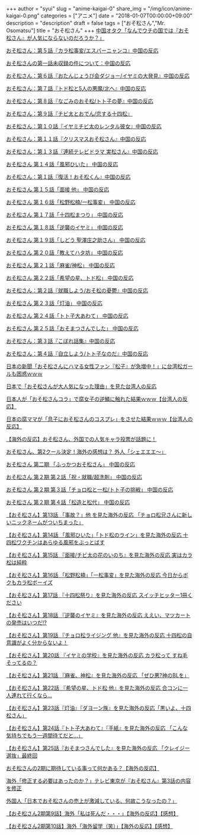 +++
author = "syui"
slug = "anime-kaigai-0"
share_img = "/img/icon/anime-kaigai-0.png"
categories = ["アニメ"]
date = "2018-01-07T00:00:00+09:00"
description = "description"
draft = false
tags = ["おそ松さん","Mr. Osomatsu"]
title = "おそ松さん"
+++
<a href="http://blog.livedoor.jp/kashikou/archives/52037968.html" rel="nofollow" target="_blank" title="中国オタク「なんでウチの国では『おそ松さん』が人気にならないのだろうか？」">中国オタク「なんでウチの国では『おそ松さん』が人気にならないのだろうか？」</a>

<a href="http://blog.livedoor.jp/tairikuno/archives/1104958.html" rel="nofollow" target="_blank" title="おそ松さん：第５話『カラ松事変/エスパーニャンコ』中国の反応">おそ松さん：第５話『カラ松事変/エスパーニャンコ』中国の反応</a>

<a href="http://blog.livedoor.jp/tairikuno/archives/1167528.html" rel="nofollow" target="_blank" title="おそ松さんの第一話未収録の件について：中国の反応">おそ松さんの第一話未収録の件について：中国の反応</a>

<a href="http://blog.livedoor.jp/tairikuno/archives/1296887.html" rel="nofollow" target="_blank" title="おそ松さん：第６話『おたんじょうび会ダジョー/イヤミの大発見』中国の反応">おそ松さん：第６話『おたんじょうび会ダジョー/イヤミの大発見』中国の反応</a>

<a href="http://blog.livedoor.jp/tairikuno/archives/1518740.html" rel="nofollow" target="_blank" title="おそ松さん：第７話『トド松と5人の悪魔/北へ』中国の反応">おそ松さん：第７話『トド松と5人の悪魔/北へ』中国の反応</a>

<a href="http://blog.livedoor.jp/tairikuno/archives/1705711.html" rel="nofollow" target="_blank" title="おそ松さん：第８話『なごみのおそ松/トト子の夢』中国の反応">おそ松さん：第８話『なごみのおそ松/トト子の夢』中国の反応</a>

<a href="http://blog.livedoor.jp/tairikuno/archives/1869524.html" rel="nofollow" target="_blank" title="おそ松さん：第９話『チビ太とおでん/恋する十四松』">おそ松さん：第９話『チビ太とおでん/恋する十四松』</a>

<a href="http://blog.livedoor.jp/tairikuno/archives/2124908.html" rel="nofollow" target="_blank" title="おそ松さん：第１０話『イヤミチビ太のレンタル彼女』中国の反応">おそ松さん：第１０話『イヤミチビ太のレンタル彼女』中国の反応</a>

<a href="http://blog.livedoor.jp/tairikuno/archives/2383106.html" rel="nofollow" target="_blank" title="おそ松さん：第１１話『クリスマスおそ松さん』中国の反応">おそ松さん：第１１話『クリスマスおそ松さん』中国の反応</a>

<a href="http://blog.livedoor.jp/tairikuno/archives/2887279.html" rel="nofollow" target="_blank" title="おそ松さん：第１３話『連続テレビドラマ 実松さん』中国の反応">おそ松さん：第１３話『連続テレビドラマ 実松さん』中国の反応</a>

<a href="http://blog.livedoor.jp/tairikuno/archives/3037252.html" rel="nofollow" target="_blank" title="おそ松さん 第１４話「風邪ひいた」 中国の反応">おそ松さん 第１４話「風邪ひいた」 中国の反応</a>

<a href="http://blog.livedoor.jp/tairikuno/archives/317794.html" rel="nofollow" target="_blank" title="おそ松さん：第１話『復活！おそ松くん』中国の反応">おそ松さん：第１話『復活！おそ松くん』中国の反応</a>

<a href="http://blog.livedoor.jp/tairikuno/archives/3224571.html" rel="nofollow" target="_blank" title="おそ松さん 第１５話「面接 他」 中国の反応">おそ松さん 第１５話「面接 他」 中国の反応</a>

<a href="http://blog.livedoor.jp/tairikuno/archives/3376943.html" rel="nofollow" target="_blank" title="おそ松さん 第１６話「松野松楠/一松事変」 中国の反応">おそ松さん 第１６話「松野松楠/一松事変」 中国の反応</a>

<a href="http://blog.livedoor.jp/tairikuno/archives/3605235.html" rel="nofollow" target="_blank" title="おそ松さん 第１７話「十四松まつり」 中国の反応">おそ松さん 第１７話「十四松まつり」 中国の反応</a>

<a href="http://blog.livedoor.jp/tairikuno/archives/3770834.html" rel="nofollow" target="_blank" title="おそ松さん 第１８話「逆襲のイヤミ」 中国の反応">おそ松さん 第１８話「逆襲のイヤミ」 中国の反応</a>

<a href="http://blog.livedoor.jp/tairikuno/archives/3937793.html" rel="nofollow" target="_blank" title="おそ松さん 第１９話「しどう 聖澤庄之助さん」 中国の反応">おそ松さん 第１９話「しどう 聖澤庄之助さん」 中国の反応</a>

<a href="http://blog.livedoor.jp/tairikuno/archives/4120444.html" rel="nofollow" target="_blank" title="おそ松さん 第２０話「教えてハタ坊」 中国の反応">おそ松さん 第２０話「教えてハタ坊」 中国の反応</a>

<a href="http://blog.livedoor.jp/tairikuno/archives/4294021.html" rel="nofollow" target="_blank" title="おそ松さん 第２１話「麻雀/神松」 中国の反応">おそ松さん 第２１話「麻雀/神松」 中国の反応</a>

<a href="http://blog.livedoor.jp/tairikuno/archives/4528937.html" rel="nofollow" target="_blank" title="おそ松さん 第２２話「希望の星、トド松」 中国の反応">おそ松さん 第２２話「希望の星、トド松」 中国の反応</a>

<a href="http://blog.livedoor.jp/tairikuno/archives/466666.html" rel="nofollow" target="_blank" title="おそ松さん：第２話『就職しよう/おそ松の憂鬱』中国の反応">おそ松さん：第２話『就職しよう/おそ松の憂鬱』中国の反応</a>

<a href="http://blog.livedoor.jp/tairikuno/archives/4713001.html" rel="nofollow" target="_blank" title="おそ松さん 第２３話「灯油」 中国の反応">おそ松さん 第２３話「灯油」 中国の反応</a>

<a href="http://blog.livedoor.jp/tairikuno/archives/4886814.html" rel="nofollow" target="_blank" title="おそ松さん 第２４話「トト子大あわて」 中国の反応">おそ松さん 第２４話「トト子大あわて」 中国の反応</a>

<a href="http://blog.livedoor.jp/tairikuno/archives/5082250.html" rel="nofollow" target="_blank" title="おそ松さん 第２５話「おそまつさんでした」 中国の反応">おそ松さん 第２５話「おそまつさんでした」 中国の反応</a>

<a href="http://blog.livedoor.jp/tairikuno/archives/655787.html" rel="nofollow" target="_blank" title="おそ松さん：第３話『こぼれ話集』中国の反応">おそ松さん：第３話『こぼれ話集』中国の反応</a>

<a href="http://blog.livedoor.jp/tairikuno/archives/922696.html" rel="nofollow" target="_blank" title="おそ松さん：第４話『自立しよう/トト子なのだ』中国の反応">おそ松さん：第４話『自立しよう/トト子なのだ』中国の反応</a>

<a href="http://kaola.jp/2016/01/08/416986/" rel="nofollow" target="_blank" title="日本の新聞「おそ松さんにハマる女性ファン『松子』が急増中！」に台湾松ガールも困惑ｗｗｗ">日本の新聞「おそ松さんにハマる女性ファン『松子』が急増中！」に台湾松ガールも困惑ｗｗｗ</a>

<a href="http://kaola.jp/2016/01/09/417017/" rel="nofollow" target="_blank" title="日本で「おそ松さんが大人気になった理由」を見た台湾人の反応">日本で「おそ松さんが大人気になった理由」を見た台湾人の反応</a>

<a href="http://kaola.jp/2016/02/12/418792/" rel="nofollow" target="_blank" title="日本人が「おそ松さんコラ」で腐女子の逆鱗に触れた結果ｗｗｗ【台湾人の反応】">日本人が「おそ松さんコラ」で腐女子の逆鱗に触れた結果ｗｗｗ【台湾人の反応】</a>

<a href="http://kaola.jp/2016/04/04/422122/" rel="nofollow" target="_blank" title="日本の腐ママが「息子におそ松さんのコスプレ」をさせた結果ｗｗｗ【台湾人の反応】">日本の腐ママが「息子におそ松さんのコスプレ」をさせた結果ｗｗｗ【台湾人の反応】</a>

<a href="http://soresore.net/archives/1051596547.html" rel="nofollow" target="_blank" title="【海外の反応】おそ松さん、外国での人気キャラ投票が話題に！">【海外の反応】おそ松さん、外国での人気キャラ投票が話題に！</a>

<a href="http://soresore.net/archives/osomatsusan-secondseason.html" rel="nofollow" target="_blank" title="おそ松さん、第2クール決定！海外の感想は？ 外人「シェエエエ～」">おそ松さん、第2クール決定！海外の感想は？ 外人「シェエエエ～」</a>

<a href="http://tairikuno.com/2017/10/03/%E3%81%8A%E3%81%9D%E6%9D%BE%E3%81%95%E3%82%93%E3%80%80%E7%AC%AC%E4%BA%8C%E6%9C%9F%E3%80%80%E3%80%8C%E3%81%B5%E3%81%A3%E3%81%8B%E3%81%A4%E3%81%8A%E3%81%9D%E6%9D%BE%E3%81%95%E3%82%93%E3%80%8D%E3%80%80/" rel="nofollow" target="_blank" title="おそ松さん 第二期 「ふっかつおそ松さん」 中国の反応">おそ松さん 第二期 「ふっかつおそ松さん」 中国の反応</a>

<a href="http://tairikuno.com/2017/10/11/おそ松さん-第２期-　第２話「祝・就職超洗剤」/" rel="nofollow" target="_blank" title="おそ松さん 第２期 第２話「祝・就職/超洗剤」 中国の反応">おそ松さん 第２期 第２話「祝・就職/超洗剤」 中国の反応</a>

<a href="http://tairikuno.com/2017/10/18/%e3%81%8a%e3%81%9d%e6%9d%be%e3%81%95%e3%82%93-%e7%ac%ac%ef%bc%92%e6%9c%9f-%e3%80%80%e7%ac%ac%ef%bc%93%e8%a9%b1%e3%80%8c%e3%83%81%e3%83%a7%e3%83%ad%e6%9d%be%e3%81%a8%e4%b8%80%e6%9d%be%e3%83%88/" rel="nofollow" target="_blank" title="おそ松さん 第２期 第３話「チョロ松と一松/トト子の挑戦」 中国の反応">おそ松さん 第２期 第３話「チョロ松と一松/トト子の挑戦」 中国の反応</a>

<a href="http://tairikuno.com/2017/10/26/%e3%81%8a%e3%81%9d%e6%9d%be%e3%81%95%e3%82%93-%e7%ac%ac%ef%bc%92%e6%9c%9f-%e3%80%80%e7%ac%ac%ef%bc%94%e8%a9%b1%e3%80%8c%e6%9d%be%e9%80%a0%e3%81%a8%e6%9d%be%e4%bb%a3%e3%80%8d%e3%80%80%e4%b8%ad%e5%9b%bd/" rel="nofollow" target="_blank" title=" おそ松さん 第２期 第４話「松造と松代」 中国の反応"> おそ松さん 第２期 第４話「松造と松代」 中国の反応</a>

<a href="http://tonarino-kawauso.com/wordpress/osomatsu-ep13/" rel="nofollow" target="_blank" title=" 【おそ松さん】第13話 「事故？」他 を見た海外の反応 「チョロ松兄さんに新しいニックネームがついちまった」"> 【おそ松さん】第13話 「事故？」他 を見た海外の反応 「チョロ松兄さんに新しいニックネームがついちまった」</a>

<a href="http://tonarino-kawauso.com/wordpress/osomatsu-ep14/" rel="nofollow" target="_blank" title="【おそ松さん】第14話 「風邪ひいた」「トド松のライン」を見た海外の反応 十四松ワクチンはあらゆる風邪をぶっとばす">【おそ松さん】第14話 「風邪ひいた」「トド松のライン」を見た海外の反応 十四松ワクチンはあらゆる風邪をぶっとばす</a>

<a href="http://tonarino-kawauso.com/wordpress/osomatsu-ep15/" rel="nofollow" target="_blank" title="【おそ松さん】第15話 『面接/チビ太の花のいのち』を見た海外の反応 実はカラ松は純粋">【おそ松さん】第15話 『面接/チビ太の花のいのち』を見た海外の反応 実はカラ松は純粋</a>

<a href="http://tonarino-kawauso.com/wordpress/osomatsu-ep16/" rel="nofollow" target="_blank" title=" 【おそ松さん】第16話 「松野松楠」「一松事変」を見た海外の反応 今日からボクもカラ松ボーイズ"> 【おそ松さん】第16話 「松野松楠」「一松事変」を見た海外の反応 今日からボクもカラ松ボーイズ</a>

<a href="http://tonarino-kawauso.com/wordpress/osomatsu-ep17/" rel="nofollow" target="_blank" title="【おそ松さん】第17話 『十四松祭り』を見た海外の反応 スイッチヒッター1冊ください">【おそ松さん】第17話 『十四松祭り』を見た海外の反応 スイッチヒッター1冊ください</a>

<a href="http://tonarino-kawauso.com/wordpress/osomatsu-ep18/" rel="nofollow" target="_blank" title="【おそ松さん】第18話 『逆襲のイヤミ』を見た海外の反応 ええい、マツカートの発売はいつだ!?">【おそ松さん】第18話 『逆襲のイヤミ』を見た海外の反応 ええい、マツカートの発売はいつだ!?</a>

<a href="http://tonarino-kawauso.com/wordpress/osomatsu-ep19/" rel="nofollow" target="_blank" title="【おそ松さん】第19話 『チョロ松ライジング 他』を見た海外の反応 十四松の自意識がよく分からないよ！">【おそ松さん】第19話 『チョロ松ライジング 他』を見た海外の反応 十四松の自意識がよく分からないよ！</a>

<a href="http://tonarino-kawauso.com/wordpress/osomatsu-ep20/" rel="nofollow" target="_blank" title="【おそ松さん】第20話 『イヤミの学校』を見た海外の反応 カラ松って すね毛そってるの？">【おそ松さん】第20話 『イヤミの学校』を見た海外の反応 カラ松って すね毛そってるの？</a>

<a href="http://tonarino-kawauso.com/wordpress/osomatsu-ep21/" rel="nofollow" target="_blank" title="【おそ松さん】第21話 『麻雀、神松』を見た海外の反応 「ぜひ悪?神のBLを」">【おそ松さん】第21話 『麻雀、神松』を見た海外の反応 「ぜひ悪?神のBLを」</a>

<a href="http://tonarino-kawauso.com/wordpress/osomatsu-ep22/" rel="nofollow" target="_blank" title="【おそ松さん】第22話 『希望の星、トド松 他』を見た海外の反応 合コンに一人連れて行くなら…">【おそ松さん】第22話 『希望の星、トド松 他』を見た海外の反応 合コンに一人連れて行くなら…</a>

<a href="http://tonarino-kawauso.com/wordpress/osomatsu-ep23/" rel="nofollow" target="_blank" title="【おそ松さん】第23話『灯油』『ダヨーン族』を見た海外の反応「黒いよ、十四松さん」">【おそ松さん】第23話『灯油』『ダヨーン族』を見た海外の反応「黒いよ、十四松さん」</a>

<a href="http://tonarino-kawauso.com/wordpress/osomatsu-ep24/" rel="nofollow" target="_blank" title="【おそ松さん】第24話『トト子大あわて』『手紙』を見た海外の反応 「こんな気持ちでもう一週間待てだと…」">【おそ松さん】第24話『トト子大あわて』『手紙』を見た海外の反応 「こんな気持ちでもう一週間待てだと…」</a>

<a href="http://tonarino-kawauso.com/wordpress/osomatsu-ep25/" rel="nofollow" target="_blank" title="【おそ松さん】第25話『おそまつさんでした』を見た海外の反応 「クレイジー選抜」最終回">【おそ松さん】第25話『おそまつさんでした』を見た海外の反応 「クレイジー選抜」最終回</a>

<a href="http://tonarino-kawauso.com/wordpress/osomatsu-wish/" rel="nofollow" target="_blank" title="おそ松さんの2期に期待している事って何かある？【海外の反応】">おそ松さんの2期に期待している事って何かある？【海外の反応】</a>

<a href="http://world-action.net/archives/24871" rel="nofollow" target="_blank" title="海外「修正する必要はあったのか？」テレビ東京が『おそ松さん』第3話の内容を修正">海外「修正する必要はあったのか？」テレビ東京が『おそ松さん』第3話の内容を修正</a>

<a href="http://www.all-nationz.com/archives/1069078179.html" rel="nofollow" target="_blank" title="外国人「日本でおそ松さんの売上が激減している、何故こうなったの？」">外国人「日本でおそ松さんの売上が激減している、何故こうなったの？」</a>

<a href="http://www.nonyaku.site/archives/5577342.html" rel="nofollow" target="_blank" title=" 【おそ松さん2期第9話】海外「私は死んだ・・・」【海外の反応】【感想】"> 【おそ松さん2期第9話】海外「私は死んだ・・・」【海外の反応】【感想】</a>

<a href="http://www.nonyaku.site/archives/5725422.html" rel="nofollow" target="_blank" title="【おそ松さん2期第10話】海外「海外留学（笑）」【海外の反応】【感想】">【おそ松さん2期第10話】海外「海外留学（笑）」【海外の反応】【感想】</a>
